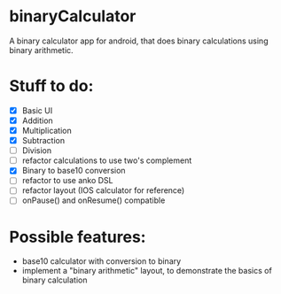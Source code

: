 # binaryCalculator

A binary calculator app for android, that does binary calculations using binary arithmetic.

# Stuff to do:
- [x] Basic UI
- [x] Addition
- [x] Multiplication
- [x] Subtraction
- [ ] Division
- [ ] refactor calculations to use two's complement
- [x] Binary to base10 conversion
- [ ] refactor to use anko DSL
- [ ] refactor layout (IOS calculator for reference)
- [ ] onPause() and onResume() compatible

# Possible features:

* base10 calculator with conversion to binary
* implement a "binary arithmetic" layout, to demonstrate the basics of binary calculation



